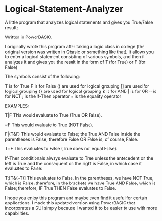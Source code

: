 # Logical-Statement-Analyzer
 A little program that analyzes logical statements and gives you True/False results.

Written in PowerBASIC.

I originally wrote this program after taking a logic class in college (the original version was written in Qbasic or something like that).  It allows you to enter
a logical statement consisting of various symbols, and then it analyzes it and gives you the result in the form of T (for True) or F (for False).

The symbols consist of the following:

T is for True
F is for False
() are used for logical grouping
[] are used for logical grouping
{} are used for logical grouping
& is for AND
| is for OR
~ is for NOT
; is the If-Then operator
= is the equality operator

EXAMPLES:

T|F
This would evaluate to True (True OR False).

~F
This would evaluate to True (NOT False).

F|(T&F)
This would evaluate to False; the True AND False
inside the parentheses is False, therefore False
OR False is, of course, False.

T=F
This evaluates to False (True does not equal
False).

If-Then conditionals always evaluate to True
unless the antecedent on the left is True and
the consequent on the right is False, in which
case it evaluates to False:

T;[T&(~T)]
This evaluates to False.  In the parentheses, we
have NOT True, which is False; therefore, in the
brackets we have True AND False, which is False;
therefore, IF True THEN False evaluates to False.

I hope you enjoy this program and maybe even find it useful for certain applications.  I made this updated version using PowerBASIC that incorporates a GUI simply because I wanted it to be easier to use with more capabilities.